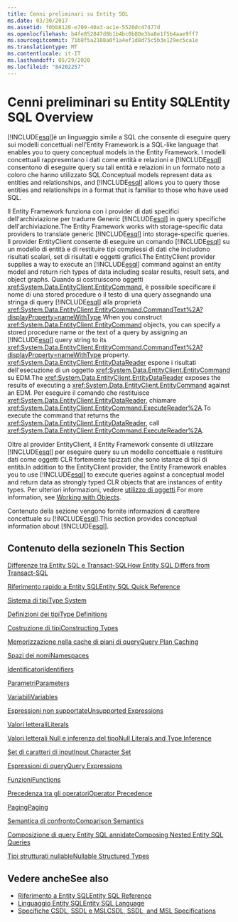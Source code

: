 ```yaml
---
title: Cenni preliminari su Entity SQL
ms.date: 03/30/2017
ms.assetid: f0bb8120-e709-40a3-ac1e-5520dc47477d
ms.openlocfilehash: b4fe852847d8b1b4bc0b80e3ba8e1f5b4aae9ff7
ms.sourcegitcommit: 71b8f5a2108a0f1a4ef1d8d75c5b3e129ec5ca1e
ms.translationtype: MT
ms.contentlocale: it-IT
ms.lasthandoff: 05/29/2020
ms.locfileid: "84202257"
---
```

# <a name="entity-sql-overview"></a><span data-ttu-id="df0a2-102">Cenni preliminari su Entity SQL</span><span class="sxs-lookup"><span data-stu-id="df0a2-102">Entity SQL Overview</span></span>
[!INCLUDE[esql](../../../../../../includes/esql-md.md)]<span data-ttu-id="df0a2-103">è un linguaggio simile a SQL che consente di eseguire query sui modelli concettuali nell'Entity Framework.</span><span class="sxs-lookup"><span data-stu-id="df0a2-103">is a SQL-like language that enables you to query conceptual models in the Entity Framework.</span></span> <span data-ttu-id="df0a2-104">I modelli concettuali rappresentano i dati come entità e relazioni e [!INCLUDE[esql](../../../../../../includes/esql-md.md)] consentono di eseguire query su tali entità e relazioni in un formato noto a coloro che hanno utilizzato SQL.</span><span class="sxs-lookup"><span data-stu-id="df0a2-104">Conceptual models represent data as entities and relationships, and [!INCLUDE[esql](../../../../../../includes/esql-md.md)] allows you to query those entities and relationships in a format that is familiar to those who have used SQL.</span></span>  

 <span data-ttu-id="df0a2-105">Il Entity Framework funziona con i provider di dati specifici dell'archiviazione per tradurre Generic [!INCLUDE[esql](../../../../../../includes/esql-md.md)] in query specifiche dell'archiviazione.</span><span class="sxs-lookup"><span data-stu-id="df0a2-105">The Entity Framework works with storage-specific data providers to translate generic [!INCLUDE[esql](../../../../../../includes/esql-md.md)] into storage-specific queries.</span></span> <span data-ttu-id="df0a2-106">Il provider EntityClient consente di eseguire un comando [!INCLUDE[esql](../../../../../../includes/esql-md.md)] su un modello di entità e di restituire tipi complessi di dati che includono risultati scalari, set di risultati e oggetti grafici.</span><span class="sxs-lookup"><span data-stu-id="df0a2-106">The EntityClient provider supplies a way to execute an [!INCLUDE[esql](../../../../../../includes/esql-md.md)] command against an entity model and return rich types of data including scalar results, result sets, and object graphs.</span></span> <span data-ttu-id="df0a2-107">Quando si costruiscono oggetti <xref:System.Data.EntityClient.EntityCommand>, è possibile specificare il nome di una stored procedure o il testo di una query assegnando una stringa di query [!INCLUDE[esql](../../../../../../includes/esql-md.md)] alla proprietà <xref:System.Data.EntityClient.EntityCommand.CommandText%2A?displayProperty=nameWithType>.</span><span class="sxs-lookup"><span data-stu-id="df0a2-107">When you construct <xref:System.Data.EntityClient.EntityCommand> objects, you can specify a stored procedure name or the text of a query by assigning an [!INCLUDE[esql](../../../../../../includes/esql-md.md)] query string to its <xref:System.Data.EntityClient.EntityCommand.CommandText%2A?displayProperty=nameWithType> property.</span></span> <span data-ttu-id="df0a2-108"><xref:System.Data.EntityClient.EntityDataReader> espone i risultati dell'esecuzione di un oggetto <xref:System.Data.EntityClient.EntityCommand> su EDM.</span><span class="sxs-lookup"><span data-stu-id="df0a2-108">The <xref:System.Data.EntityClient.EntityDataReader> exposes the results of executing a <xref:System.Data.EntityClient.EntityCommand> against an EDM.</span></span> <span data-ttu-id="df0a2-109">Per eseguire il comando che restituisce <xref:System.Data.EntityClient.EntityDataReader>, chiamare <xref:System.Data.EntityClient.EntityCommand.ExecuteReader%2A>.</span><span class="sxs-lookup"><span data-stu-id="df0a2-109">To execute the command that returns the <xref:System.Data.EntityClient.EntityDataReader>, call <xref:System.Data.EntityClient.EntityCommand.ExecuteReader%2A>.</span></span>  
  
 <span data-ttu-id="df0a2-110">Oltre al provider EntityClient, il Entity Framework consente di utilizzare [!INCLUDE[esql](../../../../../../includes/esql-md.md)] per eseguire query su un modello concettuale e restituire dati come oggetti CLR fortemente tipizzati che sono istanze di tipi di entità.</span><span class="sxs-lookup"><span data-stu-id="df0a2-110">In addition to the EntityClient provider, the Entity Framework enables you to use [!INCLUDE[esql](../../../../../../includes/esql-md.md)] to execute queries against a conceptual model and return data as strongly typed CLR objects that are instances of entity types.</span></span> <span data-ttu-id="df0a2-111">Per ulteriori informazioni, vedere [utilizzo di oggetti](../working-with-objects.md).</span><span class="sxs-lookup"><span data-stu-id="df0a2-111">For more information, see [Working with Objects](../working-with-objects.md).</span></span>  
  
 <span data-ttu-id="df0a2-112">Contenuto della sezione vengono fornite informazioni di carattere concettuale su [!INCLUDE[esql](../../../../../../includes/esql-md.md)].</span><span class="sxs-lookup"><span data-stu-id="df0a2-112">This section provides conceptual information about [!INCLUDE[esql](../../../../../../includes/esql-md.md)].</span></span>  
  
## <a name="in-this-section"></a><span data-ttu-id="df0a2-113">Contenuto della sezione</span><span class="sxs-lookup"><span data-stu-id="df0a2-113">In This Section</span></span>  
 [<span data-ttu-id="df0a2-114">Differenze tra Entity SQL e Transact-SQL</span><span class="sxs-lookup"><span data-stu-id="df0a2-114">How Entity SQL Differs from Transact-SQL</span></span>](how-entity-sql-differs-from-transact-sql.md)  
  
 [<span data-ttu-id="df0a2-115">Riferimento rapido a Entity SQL</span><span class="sxs-lookup"><span data-stu-id="df0a2-115">Entity SQL Quick Reference</span></span>](entity-sql-quick-reference.md)  
  
 [<span data-ttu-id="df0a2-116">Sistema di tipi</span><span class="sxs-lookup"><span data-stu-id="df0a2-116">Type System</span></span>](type-system-entity-sql.md)  
  
 [<span data-ttu-id="df0a2-117">Definizioni dei tipi</span><span class="sxs-lookup"><span data-stu-id="df0a2-117">Type Definitions</span></span>](type-definitions-entity-sql.md)  
  
 [<span data-ttu-id="df0a2-118">Costruzione di tipi</span><span class="sxs-lookup"><span data-stu-id="df0a2-118">Constructing Types</span></span>](constructing-types-entity-sql.md)  
  
 [<span data-ttu-id="df0a2-119">Memorizzazione nella cache di piani di query</span><span class="sxs-lookup"><span data-stu-id="df0a2-119">Query Plan Caching</span></span>](query-plan-caching-entity-sql.md)  
  
 [<span data-ttu-id="df0a2-120">Spazi dei nomi</span><span class="sxs-lookup"><span data-stu-id="df0a2-120">Namespaces</span></span>](namespaces-entity-sql.md)  
  
 [<span data-ttu-id="df0a2-121">Identificatori</span><span class="sxs-lookup"><span data-stu-id="df0a2-121">Identifiers</span></span>](identifiers-entity-sql.md)  
  
 [<span data-ttu-id="df0a2-122">Parametri</span><span class="sxs-lookup"><span data-stu-id="df0a2-122">Parameters</span></span>](parameters-entity-sql.md)  
  
 [<span data-ttu-id="df0a2-123">Variabili</span><span class="sxs-lookup"><span data-stu-id="df0a2-123">Variables</span></span>](variables-entity-sql.md)  
  
 [<span data-ttu-id="df0a2-124">Espressioni non supportate</span><span class="sxs-lookup"><span data-stu-id="df0a2-124">Unsupported Expressions</span></span>](unsupported-expressions-entity-sql.md)  
  
 [<span data-ttu-id="df0a2-125">Valori letterali</span><span class="sxs-lookup"><span data-stu-id="df0a2-125">Literals</span></span>](literals-entity-sql.md)  
  
 [<span data-ttu-id="df0a2-126">Valori letterali Null e inferenza del tipo</span><span class="sxs-lookup"><span data-stu-id="df0a2-126">Null Literals and Type Inference</span></span>](null-literals-and-type-inference-entity-sql.md)  
  
 [<span data-ttu-id="df0a2-127">Set di caratteri di input</span><span class="sxs-lookup"><span data-stu-id="df0a2-127">Input Character Set</span></span>](input-character-set-entity-sql.md)  
  
 [<span data-ttu-id="df0a2-128">Espressioni di query</span><span class="sxs-lookup"><span data-stu-id="df0a2-128">Query Expressions</span></span>](query-expressions-entity-sql.md)  
  
 [<span data-ttu-id="df0a2-129">Funzioni</span><span class="sxs-lookup"><span data-stu-id="df0a2-129">Functions</span></span>](functions-entity-sql.md)  
  
 [<span data-ttu-id="df0a2-130">Precedenza tra gli operatori</span><span class="sxs-lookup"><span data-stu-id="df0a2-130">Operator Precedence</span></span>](operator-precedence-entity-sql.md)  
  
 [<span data-ttu-id="df0a2-131">Paging</span><span class="sxs-lookup"><span data-stu-id="df0a2-131">Paging</span></span>](paging-entity-sql.md)  
  
 [<span data-ttu-id="df0a2-132">Semantica di confronto</span><span class="sxs-lookup"><span data-stu-id="df0a2-132">Comparison Semantics</span></span>](comparison-semantics-entity-sql.md)  
  
 [<span data-ttu-id="df0a2-133">Composizione di query Entity SQL annidate</span><span class="sxs-lookup"><span data-stu-id="df0a2-133">Composing Nested Entity SQL Queries</span></span>](composing-nested-entity-sql-queries.md)  
  
 [<span data-ttu-id="df0a2-134">Tipi strutturati nullable</span><span class="sxs-lookup"><span data-stu-id="df0a2-134">Nullable Structured Types</span></span>](nullable-structured-types-entity-sql.md)  
  
## <a name="see-also"></a><span data-ttu-id="df0a2-135">Vedere anche</span><span class="sxs-lookup"><span data-stu-id="df0a2-135">See also</span></span>

- [<span data-ttu-id="df0a2-136">Riferimento a Entity SQL</span><span class="sxs-lookup"><span data-stu-id="df0a2-136">Entity SQL Reference</span></span>](entity-sql-reference.md)
- [<span data-ttu-id="df0a2-137">Linguaggio Entity SQL</span><span class="sxs-lookup"><span data-stu-id="df0a2-137">Entity SQL Language</span></span>](entity-sql-language.md)
- [<span data-ttu-id="df0a2-138">Specifiche CSDL, SSDL e MSL</span><span class="sxs-lookup"><span data-stu-id="df0a2-138">CSDL, SSDL, and MSL Specifications</span></span>](/ef/ef6/modeling/designer/advanced/edmx/csdl-spec)
